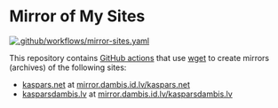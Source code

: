# Mirror of My Sites

[![.github/workflows/mirror-sites.yaml](https://github.com/kasparsd/mirror/actions/workflows/mirror-sites.yaml/badge.svg)](https://github.com/kasparsd/mirror/actions/workflows/mirror-sites.yaml)

This repository contains [GitHub actions](.github/workflows) that use [wget](https://www.gnu.org/software/wget/) to create mirrors (archives) of the following sites:

- [kaspars.net](https://kaspars.net) at [mirror.dambis.id.lv/kaspars.net](https://mirror.dambis.id.lv/kaspars.net/index.html)
- [kasparsdambis.lv](https://kasparsdambis.lv) at [mirror.dambis.id.lv/kasparsdambis.lv](https://mirror.dambis.id.lv/kasparsdambis.lv/index.html)

